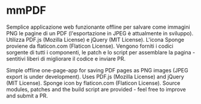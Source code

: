 # mmPDF

Semplice applicazione web funzionante offline per salvare come immagini PNG le pagine di un PDF (l'esportazione in JPEG è attualmente in sviluppo).
Utilizza PDF.js (Mozilla License) e jQuery (MIT License). L'icona Sponge proviene da flaticon.com (Flaticon License).
Vengono forniti i codici sorgente di tutti i componenti, le patch e lo script per assemblare la pagina - sentitivi liberi di migliorare il codice e inviare PR.


Simple offline one-page-app for saving PDF pages as PNG images (JPEG export is under development).
Uses PDF.js (Mozilla License) and jQuery (MIT License). Sponge icon by flaticon.com (Flaticon License).
Source modules, patches and the build script are provided - feel free to improve and submit a PR.

